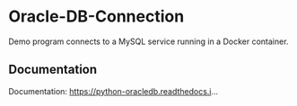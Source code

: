 # Oracle-DB-Connection
Demo program connects to a MySQL service running in a Docker container.

## Documentation

Documentation: https://python-oracledb.readthedocs.i...

